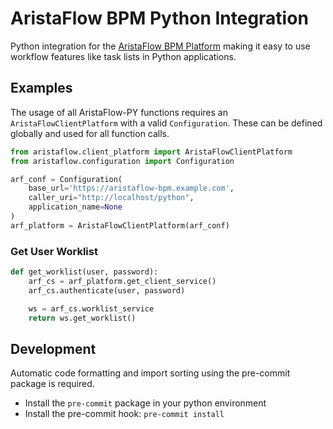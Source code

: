 # AristaFlow BPM Python Integration

Python integration for the [AristaFlow BPM Platform](https://www.aristaflow.com/bpm-platform.html)
making it easy to use workflow features like task lists in Python applications.

## Examples
The usage of all AristaFlow-PY functions requires an
`AristaFlowClientPlatform` with a valid `Configuration`. These can be
defined globally and used for all function calls.
```python
from aristaflow.client_platform import AristaFlowClientPlatform
from aristaflow.configuration import Configuration

arf_conf = Configuration(
    base_url='https://aristaflow-bpm.example.com',
    caller_uri="http://localhost/python",
    application_name=None
)
arf_platform = AristaFlowClientPlatform(arf_conf)
```

### Get User Worklist
```python
def get_worklist(user, password):
    arf_cs = arf_platform.get_client_service()
    arf_cs.authenticate(user, password)

    ws = arf_cs.worklist_service
    return ws.get_worklist()
```

## Development
Automatic code formatting and import sorting using the pre-commit package is required.
- Install the `pre-commit` package in your python environment
- Install the pre-commit hook: `pre-commit install`
